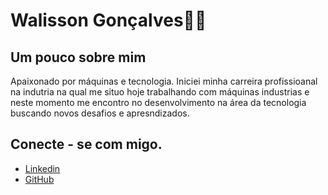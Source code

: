 # Walisson Gonçalves👋🏾

## Um pouco sobre mim 
Apaixonado por máquinas e tecnologia. Iniciei minha carreira profissioanal na indutria na qual me situo hoje trabalhando com máquinas industrias e neste momento me encontro no desenvolvimento na área da tecnologia buscando novos desafios e apresndizados.

## Conecte - se com migo.

- [Linkedin](https://www.linkedin.com/in/walisson-gon%C3%A7alves-64691b114/)
- [GitHub](https://github.com/WalissonDjg) 


